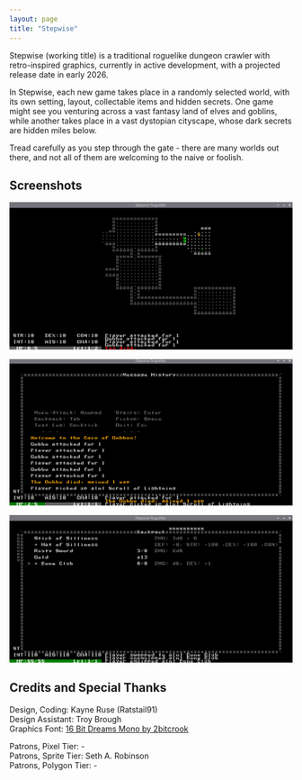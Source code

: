 ```yaml
---
layout: page
title: "Stepwise"
---
```


Stepwise (working title) is a traditional roguelike dungeon crawler with retro-inspired graphics, currently in active development, with a projected release date in early 2026.

In Stepwise, each new game takes place in a randomly selected world, with its own setting, layout, collectable items and hidden secrets. One game might see you venturing across a vast fantasy land of elves and goblins, while another takes place in a vast dystopian cityscape, whose dark secrets are hidden miles below.

Tread carefully as you step through the gate - there are many worlds out there, and not all of them are welcoming to the naive or foolish.

## Screenshots

![wip_gameplay](/assets/pages/Stepwise/screenshot_wip_gameplay.png)

![wip_log](/assets/pages/Stepwise/screenshot_wip_log.png)

![wip_inventory](/assets/pages/Stepwise/screenshot_wip_inventory.png)

## Credits and Special Thanks

Design, Coding: Kayne Ruse (Ratstail91)  
Design Assistant: Troy Brough  
Graphics Font: [16 Bit Dreams Mono by 2bitcrook](https://2bitcrook.itch.io/44-game-boy-fonts)  

Patrons, Pixel Tier: -  
Patrons, Sprite Tier: Seth A. Robinson  
Patrons, Polygon Tier: -  
